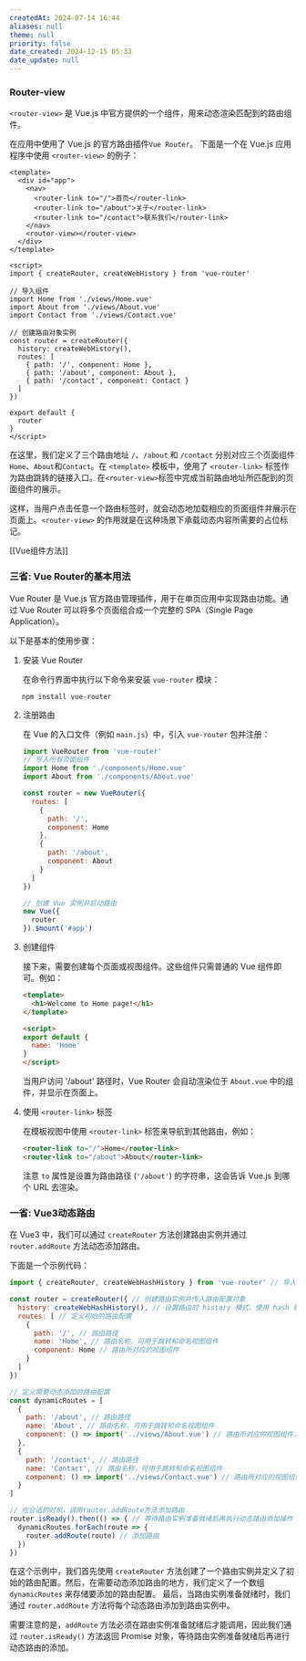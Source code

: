 ```yaml
---
createdAt: 2024-07-14 16:44
aliases: null
theme: null
priority: false
date_created: 2024-12-15 05:33
date_update: null
---
```


### Router-view

`<router-view>` 是 Vue.js 中官方提供的一个组件，用来动态渲染匹配到的路由组件。

在应用中使用了 Vue.js 的官方路由插件`Vue Router`。
下面是一个在 Vue.js 应用程序中使用 `<router-view>` 的例子：

```vue
<template>
  <div id="app">
    <nav>
      <router-link to="/">首页</router-link>
      <router-link to="/about">关于</router-link>
      <router-link to="/contact">联系我们</router-link>
    </nav>
    <router-view></router-view>
  </div>
</template>

<script>
import { createRouter, createWebHistory } from 'vue-router'

// 导入组件
import Home from './views/Home.vue'
import About from './views/About.vue'
import Contact from './views/Contact.vue'

// 创建路由对象实例
const router = createRouter({
  history: createWebHistory(),
  routes: [
    { path: '/', component: Home },
    { path: '/about', component: About },
    { path: '/contact', component: Contact }
  ]
})

export default {
  router
}
</script>
```

在这里，我们定义了三个路由地址 `/`、`/about` 和 `/contact` 分别对应三个页面组件 `Home`、`About`和`Contact`。在 `<template>` 模板中，使用了 `<router-link>` 标签作为路由跳转的链接入口。在`<router-view>`标签中完成当前路由地址所匹配到的页面组件的展示。

这样，当用户点击任意一个路由标签时，就会动态地加载相应的页面组件并展示在页面上。`<router-view>` 的作用就是在这种场景下承载动态内容所需要的占位标记。

[[Vue组件方法]]

### 三省: Vue Router的基本用法

Vue Router 是 Vue.js 官方路由管理插件，用于在单页应用中实现路由功能。通过 Vue Router 可以将多个页面组合成一个完整的 SPA（Single Page Application）。

以下是基本的使用步骤：

1. 安装 Vue Router

   在命令行界面中执行以下命令来安装 `vue-router` 模块：

```
   npm install vue-router
```

2. 注册路由

   在 Vue 的入口文件（例如 `main.js`）中，引入 `vue-router` 包并注册：

   ```javascript
   import VueRouter from 'vue-router'
   // 导入所有页面组件
   import Home from './components/Home.vue'
   import About from './components/About.vue'

   const router = new VueRouter({
     routes: [
       {
         path: '/',
         component: Home
       },
       {
         path: '/about',
         component: About
       }
     ]
   })

   // 创建 Vue 实例并启动路由
   new Vue({
     router
   }).$mount('#app')
   ```

3. 创建组件

   接下来，需要创建每个页面或视图组件。这些组件只需普通的 Vue 组件即可。例如：

   ```html
   <template>
     <h1>Welcome to Home page!</h1>
   </template>

   <script>
   export default {
     name: 'Home'
   }
   </script>
   ```

   当用户访问 '/about' 路径时，Vue Router 会自动渲染位于 `About.vue` 中的组件，并显示在页面上。

4. 使用 `<router-link>` 标签

   在模板视图中使用 `<router-link>` 标签来导航到其他路由，例如：

   ```html
   <router-link to="/">Home</router-link>
   <router-link to="/about">About</router-link>
   ```

   注意 `to` 属性是设置为路由路径 (`'/about'`) 的字符串，这会告诉 Vue.js 到哪个 URL 去渲染。

### 一省: Vue3动态路由

在 Vue3 中，我们可以通过 `createRouter` 方法创建路由实例并通过 `router.addRoute` 方法动态添加路由。

下面是一个示例代码：

```javascript
import { createRouter, createWebHashHistory } from 'vue-router' // 导入 Vue Router 的相关模块

const router = createRouter({ // 创建路由实例并传入路由配置对象
  history: createWebHashHistory(), // 设置路由的 history 模式，使用 hash 模式
  routes: [ // 定义初始的路由配置
    {
      path: '/', // 路由路径
      name: 'Home', // 路由名称，可用于跳转和命名视图组件
      component: Home // 路由所对应的视图组件
    }
  ]
})

// 定义需要动态添加的路由配置
const dynamicRoutes = [
  {
    path: '/about', // 路由路径
    name: 'About', // 路由名称，可用于跳转和命名视图组件
    component: () => import('../views/About.vue') // 路由所对应的视图组件，使用动态导入的方式加载
  },
  {
    path: '/contact', // 路由路径
    name: 'Contact', // 路由名称，可用于跳转和命名视图组件
    component: () => import('../views/Contact.vue') // 路由所对应的视图组件，使用动态导入的方式加载
  }
]

// 在合适的时机，调用router.addRoute方法添加路由
router.isReady().then(() => { // 等待路由实例准备就绪后再执行动态路由添加操作
  dynamicRoutes.forEach(route => {
    router.addRoute(route) // 添加路由
  })
})

```

在这个示例中，我们首先使用 `createRouter` 方法创建了一个路由实例并定义了初始的路由配置。然后，在需要动态添加路由的地方，我们定义了一个数组 `dynamicRoutes` 来存储要添加的路由配置。
最后，当路由实例准备就绪时，我们通过 `router.addRoute` 方法将每个动态路由添加到路由实例中。

需要注意的是，`addRoute` 方法必须在路由实例准备就绪后才能调用，因此我们通过 `router.isReady()` 方法返回 Promise 对象，等待路由实例准备就绪后再进行动态路由的添加。
